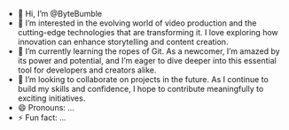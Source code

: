 - 👋 Hi, I’m @ByteBumble
- 👀  I’m interested in the evolving world of video production and the cutting-edge technologies that are transforming it. I love exploring how innovation can enhance storytelling and content creation.
- 🌱 I’m currently learning the ropes of Git. As a newcomer, I’m amazed by its power and potential, and I’m eager to dive deeper into this essential tool for developers and creators alike.
- 💞️ I’m looking to collaborate on projects in the future. As I continue to build my skills and confidence, I hope to contribute meaningfully to exciting initiatives.
- 😄 Pronouns: ...
- ⚡ Fun fact: ...

<!---
ByteBumble/ByteBumble is a ✨ special ✨ repository because its `README.md` (this file) appears on your GitHub profile.
You can click the Preview link to take a look at your changes.
--->
